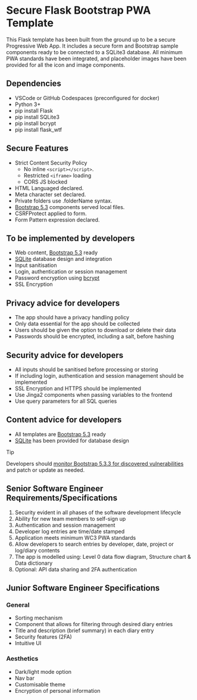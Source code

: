 # Secure Flask Bootstrap PWA Template

This Flask template has been built from the ground up to be a secure Progressive Web App. It includes a secure form and Bootstrap sample components ready to be connected to a SQLite3 database. All minimum PWA standards have been integrated, and placeholder images have been provided for all the icon and image components.

## Dependencies

- VSCode or GitHub Codespaces (preconfigured for docker)
- Python 3+
- pip install Flask
- pip install SQLite3
- pip install bcrypt
- pip install flask_wtf

## Secure Features

- Strict Content Security Policy
  - No inline `<script></script>`.
  - Restricted `<iframe>` loading
  - CORS JS blocked
- HTML Languaged declared.
- Meta character set declared.
- Private folders use .folderName syntax.
- [Bootstrap 5.3](https://getbootstrap.com/) components served local files.
- CSRFProtect applied to form.
- Form Pattern expression declared.

## To be implemented by developers

- Web content, [Bootstrap 5.3](https://getbootstrap.com/) ready
- [SQLite](https://docs.python.org/3/library/sqlite3.html) database design and integration
- Input sanitisation
- Login, authentication or session management
- Password encryption using [bcrypt](https://pypi.org/project/bcrypt/)
- SSL Encryption

## Privacy advice for developers

- The app should have a privacy handling policy
- Only data essential for the app should be collected
- Users should be given the option to download or delete their data
- Passwords should be encrypted, including a salt, before hashing

## Security advice for developers

- All inputs should be sanitised before processing or storing
- If including login, authentication and session management should be implemented
- SSL Encryption and HTTPS should be implemented
- Use Jinga2 components when passing variables to the frontend
- Use query parameters for all SQL queries

## Content advice for developers

- All templates are [Bootstrap 5.3](https://getbootstrap.com/) ready
- [SQLite](https://docs.python.org/3/library/sqlite3.html) has been provided for database design

> [!TIP]
> Developers should [monitor Bootstrap 5.3.3 for discovered vulnerabilities](https://security.snyk.io/package/npm/bootstrap) and patch or update as needed.

## Senior Software Engineer Requirements/Specifications

1. Security evident in all phases of the software development lifecycle
2. Ability for new team members to self-sign up
3. Authentication and session management
4. Developer log entries are time/date stamped
5. Application meets minimum WC3 PWA standards
6. Allow developers to search entries by developer, date, project or log/diary contents
7. The app is modelled using: Level 0 data flow diagram, Structure chart & Data dictionary
8. Optional: API data sharing and 2FA authentication

## Junior Software Engineer Specifications

### General

- Sorting mechanism
- Component that allows for filtering through desired diary entries
- Title and description (brief summary) in each diary entry
- Security features (2FA)
- Intuitive UI

### Aesthetics

- Dark/light mode option
- Nav bar
- Customisable theme
- Encryption of personal information
